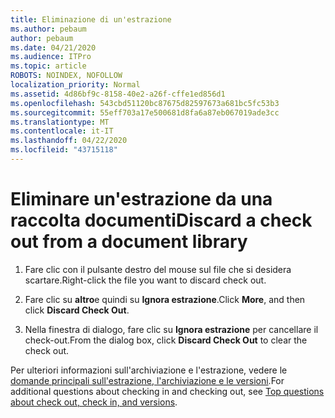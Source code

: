 ```yaml
---
title: Eliminazione di un'estrazione
ms.author: pebaum
author: pebaum
ms.date: 04/21/2020
ms.audience: ITPro
ms.topic: article
ROBOTS: NOINDEX, NOFOLLOW
localization_priority: Normal
ms.assetid: 4d86bf9c-8158-40e2-a26f-cffe1ed856d1
ms.openlocfilehash: 543cbd51120bc87675d82597673a681bc5fc53b3
ms.sourcegitcommit: 55eff703a17e500681d8fa6a87eb067019ade3cc
ms.translationtype: MT
ms.contentlocale: it-IT
ms.lasthandoff: 04/22/2020
ms.locfileid: "43715118"
---
```

# <a name="discard-a-check-out-from-a-document-library"></a><span data-ttu-id="59849-102">Eliminare un'estrazione da una raccolta documenti</span><span class="sxs-lookup"><span data-stu-id="59849-102">Discard a check out from a document library</span></span>

1. <span data-ttu-id="59849-103">Fare clic con il pulsante destro del mouse sul file che si desidera scartare.</span><span class="sxs-lookup"><span data-stu-id="59849-103">Right-click the file you want to discard check out.</span></span>
    
2. <span data-ttu-id="59849-104">Fare clic su **altro**e quindi su **Ignora estrazione**.</span><span class="sxs-lookup"><span data-stu-id="59849-104">Click **More**, and then click **Discard Check Out**.</span></span> 
    
3. <span data-ttu-id="59849-105">Nella finestra di dialogo, fare clic su **Ignora estrazione** per cancellare il check-out.</span><span class="sxs-lookup"><span data-stu-id="59849-105">From the dialog box, click **Discard Check Out** to clear the check out.</span></span> 
    
<span data-ttu-id="59849-106">Per ulteriori informazioni sull'archiviazione e l'estrazione, vedere le [domande principali sull'estrazione, l'archiviazione e le versioni](https://go.microsoft.com/fwlink/?linkid=2018786).</span><span class="sxs-lookup"><span data-stu-id="59849-106">For additional questions about checking in and checking out, see [Top questions about check out, check in, and versions](https://go.microsoft.com/fwlink/?linkid=2018786).</span></span>
  

